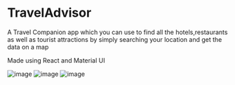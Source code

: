 # TravelAdvisor
A Travel Companion app which you can use to find all the hotels,restaurants as well as tourist attractions by simply searching your location and get the data on a map 

Made using React and Material UI

![image](https://user-images.githubusercontent.com/91898040/224493863-6d584172-f677-40e9-b799-69a6cb7dfa98.png)
![image](https://user-images.githubusercontent.com/91898040/224493878-f527f99d-eaab-4b51-8300-26b4c3768e91.png)
![image](https://user-images.githubusercontent.com/91898040/224493902-72f53ef5-214d-432a-9396-b487dc6b6eaa.png)
